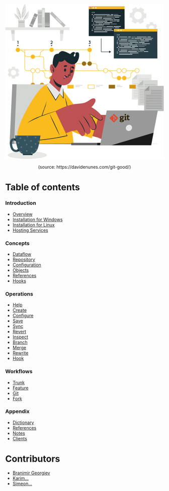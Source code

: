 <p align='center'>
 <img src='Assets/banners/git_illustration.png' />
</p>

<p align="center"> (source: https://davidenunes.com/git-good/) </p>

# Table of contents

### Introduction
- [Overview](/01-Introduction/01-git-overview.md)
- [Installation for Windows](/01-Introduction/02-git-windows.md)
- [Installation for Linux](/01-Introduction/03-git-linux.md)
- [Hosting Services](/01-Introduction/04-git-hosting.md)

### Concepts
- [Dataflow](02-Concepts/01-git-dataflow.md)
- [Repository](02-Concepts/02-git-repository.md)
- [Configuration](02-Concepts/03-git-configuration.md)
- [Objects](02-Concepts/04-git-objects.md)
- [References](02-Concepts/05-git-references.md)
- [Hooks](02-Concepts/06-git-hooks.md)

### Operations
- [Help](03-Operations/01-Help/readme.md)
- [Create](03-Operations/02-Create/readme.md)
- [Configure](03-Operations/03-Configure/readme.md)
- [Save](03-Operations/04-Save/readme.md)
- [Sync](03-Operations/05-Sync/readme.md)
- [Revert](03-Operations/06-Revert/readme.md)
- [Inspect](03-Operations/07-Inspect/readme.md)
- [Branch](03-Operations/08-Branch/readme.md)
- [Merge](03-Operations/09-Merge/readme.md)
- [Rewrite](03-Operations/10-Rewrite/readme.md)
- [Hook](03-Operations/11-Hook/readme.md)

### Workflows
- [Trunk](04-Workflows/01-trunk.md)
- [Feature](04-Workflows/02-feature.md)
- [Git](04-Workflows/03-git.md)
- [Fork](04-Workflows/04-fork.md)

### Appendix
- [Dictionary](/05-Appendix/dictionary.md)
- [References](/05-Appendix/references.md)
- [Notes](05-Appendix/notes.md)
- [Clients](05-Appendix/clients.md)

# Contributors
 - [Branimir Georgiev](https://github.com/braboj)
 - [Karim...](https://github.com/Karim06V)
 - [Simeon...](https://github.com/3SGK3)




